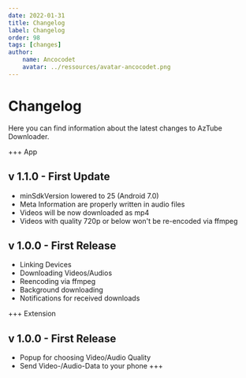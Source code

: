 ```yaml
---
date: 2022-01-31
title: Changelog
label: Changelog
order: 98
tags: [changes]
author: 
    name: Ancocodet
    avatar: ../ressources/avatar-ancocodet.png
---
```


# Changelog

Here you can find information about the latest changes to AzTube Downloader.


+++ App
## v 1.1.0 - First Update
- minSdkVersion lowered to 25 (Android 7.0)
- Meta Information are properly written in audio files
- Videos will be now downloaded as mp4
- Videos with quality 720p or below won't be re-encoded via ffmpeg

## v 1.0.0 - First Release

- Linking Devices
- Downloading Videos/Audios
- Reencoding via ffmpeg
- Background downloading
- Notifications for received downloads

+++ Extension
## v 1.0.0 - First Release

- Popup for choosing Video/Audio Quality
- Send Video-/Audio-Data to your phone
+++